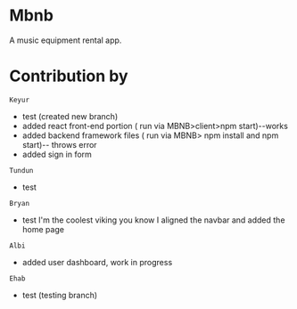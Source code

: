 # Mbnb
A music equipment rental app.

# Contribution by
`Keyur`
* test (created new branch)
* added react front-end portion ( run via MBNB>client>npm start)--works
* added backend framework files ( run via MBNB> npm install and npm start)-- throws error
* added sign in form

`Tundun`
* test

`Bryan`
* test 
I'm the coolest viking you know
I aligned the navbar and added the home page

`Albi`
* added user dashboard, work in progress

`Ehab`
* test (testing branch)

